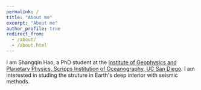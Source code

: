 ```yaml
---
permalink: /
title: "About me"
excerpt: "About me"
author_profile: true
redirect_from: 
  - /about/
  - /about.html
---
```


I am Shangqin Hao, a PhD student at the [Institute of Geophysics and Planetary Physics, Scripps Institution of Oceanography, UC San Diego](https://igpp.ucsd.edu/). I am interested in studing the struture in Earth's deep interior with seismic methods.
